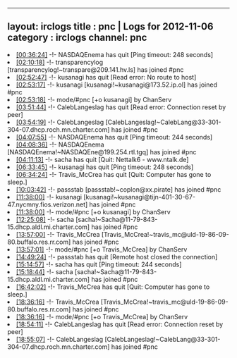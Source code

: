 
---
layout: irclogs
title : pnc | Logs for 2012-11-06
category : irclogs
channel: pnc
---
<li class="logitem"><a href="#00:36:24" name="00:36:24" class="time">[00:36:24]</a> -!- <span class="quit">NASDAQEnema</span> has quit [Ping timeout: 248 seconds] </li>
<li class="logitem"><a href="#02:10:18" name="02:10:18" class="time">[02:10:18]</a> -!- <span class="join">transparencylog</span> [transparencylog!~transpare@209.141.hv.ls] has joined #pnc </li>
<li class="logitem"><a href="#02:52:47" name="02:52:47" class="time">[02:52:47]</a> -!- <span class="quit">kusanagi</span> has quit [Read error: No route to host] </li>
<li class="logitem"><a href="#02:53:17" name="02:53:17" class="time">[02:53:17]</a> -!- <span class="join">kusanagi</span> [kusanagi!~kusanagi@173.52.ip.ol] has joined #pnc </li>
<li class="logitem"><a href="#02:53:18" name="02:53:18" class="time">[02:53:18]</a> -!- mode/<span class="mode">#pnc</span> [+o kusanagi] by ChanServ </li>
<li class="logitem"><a href="#03:51:44" name="03:51:44" class="time">[03:51:44]</a> -!- <span class="quit">CalebLangeslag</span> has quit [Read error: Connection reset by peer] </li>
<li class="logitem"><a href="#03:54:19" name="03:54:19" class="time">[03:54:19]</a> -!- <span class="join">CalebLangeslag</span> [CalebLangeslag!~CalebLang@33-301-304-07.dhcp.roch.mn.charter.com] has joined #pnc </li>
<li class="logitem"><a href="#04:07:55" name="04:07:55" class="time">[04:07:55]</a> -!- <span class="quit">NASDAQEnema</span> has quit [Ping timeout: 244 seconds] </li>
<li class="logitem"><a href="#04:08:36" name="04:08:36" class="time">[04:08:36]</a> -!- <span class="join">NASDAQEnema</span> [NASDAQEnema!~NASDAQEne@199.254.rtl.tgq] has joined #pnc </li>
<li class="logitem"><a href="#04:11:13" name="04:11:13" class="time">[04:11:13]</a> -!- <span class="quit">sacha</span> has quit [Quit: Nettalk6 - www.ntalk.de] </li>
<li class="logitem"><a href="#06:33:45" name="06:33:45" class="time">[06:33:45]</a> -!- <span class="quit">kusanagi</span> has quit [Ping timeout: 248 seconds] </li>
<li class="logitem"><a href="#06:34:24" name="06:34:24" class="time">[06:34:24]</a> -!- <span class="quit">Travis_McCrea</span> has quit [Quit: Computer has gone to sleep.] </li>
<li class="logitem"><a href="#10:03:42" name="10:03:42" class="time">[10:03:42]</a> -!- <span class="join">passstab</span> [passstab!~coplon@xx.pirate] has joined #pnc </li>
<li class="logitem"><a href="#11:38:00" name="11:38:00" class="time">[11:38:00]</a> -!- <span class="join">kusanagi</span> [kusanagi!~kusanagi@tijn-401-30-67-47.nycmny.fios.verizon.net] has joined #pnc </li>
<li class="logitem"><a href="#11:38:00" name="11:38:00" class="time">[11:38:00]</a> -!- mode/<span class="mode">#pnc</span> [+o kusanagi] by ChanServ </li>
<li class="logitem"><a href="#12:25:08" name="12:25:08" class="time">[12:25:08]</a> -!- <span class="join">sacha</span> [sacha!~Sacha@11-79-843-15.dhcp.aldl.mi.charter.com] has joined #pnc </li>
<li class="logitem"><a href="#13:57:00" name="13:57:00" class="time">[13:57:00]</a> -!- <span class="join">Travis_McCrea</span> [Travis_McCrea!~travis_mc@uld-19-86-09-80.buffalo.res.rr.com] has joined #pnc </li>
<li class="logitem"><a href="#13:57:01" name="13:57:01" class="time">[13:57:01]</a> -!- mode/<span class="mode">#pnc</span> [+o Travis_McCrea] by ChanServ </li>
<li class="logitem"><a href="#14:49:24" name="14:49:24" class="time">[14:49:24]</a> -!- <span class="quit">passstab</span> has quit [Remote host closed the connection] </li>
<li class="logitem"><a href="#15:14:57" name="15:14:57" class="time">[15:14:57]</a> -!- <span class="quit">sacha</span> has quit [Ping timeout: 244 seconds] </li>
<li class="logitem"><a href="#15:18:44" name="15:18:44" class="time">[15:18:44]</a> -!- <span class="join">sacha</span> [sacha!~Sacha@11-79-843-15.dhcp.aldl.mi.charter.com] has joined #pnc </li>
<li class="logitem"><a href="#16:42:02" name="16:42:02" class="time">[16:42:02]</a> -!- <span class="quit">Travis_McCrea</span> has quit [Quit: Computer has gone to sleep.] </li>
<li class="logitem"><a href="#18:36:16" name="18:36:16" class="time">[18:36:16]</a> -!- <span class="join">Travis_McCrea</span> [Travis_McCrea!~travis_mc@uld-19-86-09-80.buffalo.res.rr.com] has joined #pnc </li>
<li class="logitem"><a href="#18:36:16" name="18:36:16" class="time">[18:36:16]</a> -!- mode/<span class="mode">#pnc</span> [+o Travis_McCrea] by ChanServ </li>
<li class="logitem"><a href="#18:54:11" name="18:54:11" class="time">[18:54:11]</a> -!- <span class="quit">CalebLangeslag</span> has quit [Read error: Connection reset by peer] </li>
<li class="logitem"><a href="#18:55:07" name="18:55:07" class="time">[18:55:07]</a> -!- <span class="join">CalebLangeslag</span> [CalebLangeslag!~CalebLang@33-301-304-07.dhcp.roch.mn.charter.com] has joined #pnc </li>


